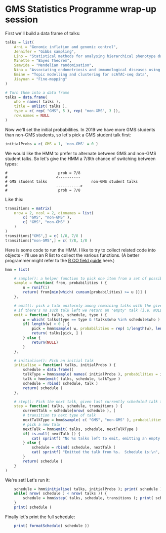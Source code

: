 GMS Statistics Programme wrap-up session
==============================


First we'll build a data frame of talks:
```R
talks = list(
	Arni = "Genomic inflation and genomic control",
	Jennifer = "Gibbs sampling",
	Lino = "Statistical methods for analysing hierarchical phenotype data",
	Minette = "Bayes Theorem",
	Samvida = "Mendelian randomisation",
	Nina = "Associating endometriosis and immunological diseases using population-scale health records",
	Emine = "Topic modelling and clustering for scATAC-seq data",
	Jiayuan = "Fine-mapping"
)

# Turn them into a data frame
talks = data.frame(
	who = names( talks ),
	title = unlist( talks ),
	type = c( rep( "GMS", 5 ), rep( "non-GMS", 3 )),
	row.names = NULL
)

```


Now we'll set the initial probabilities. In 2019 we have more GMS students than non-GMS students,
so let's pick a GMS student talk first:

```R
initialProbs = c( GMS = 1, 'non-GMS' = 0 )
```

We would like the HMM to prefer to alternate between GMS and non-GMS student talks. So let's give
the HMM a 7/8th chance of switching between types:

```
#                       prob = 7/8
#                      <----------
# GMS student talks                    non-GMS student talks
#                      ----------->
#                       prob = 7/8
```

Like this:
```R
transitions = matrix(
	nrow = 2, ncol = 2, dimnames = list(
		c( "GMS", "non-GMS" ),
		c( "GMS", "non-GMS" )
	)
)
transitions["GMS",] = c( 1/8, 7/8 )
transitions["non-GMS",] = c( 7/8, 1/8 )
```

Here is some code to run the HMM.  I like to try to collect related code into objects - I'll use an R list to collect the various functions.  (A better programmer might refer to the [R OO field guide](http://adv-r.had.co.nz/OO-essentials.html) here.)
```R
hmm = list(

	# sample(): a helper function to pick one item from a set of possibilities
	sample = function( from, probabilities ) {
		u = runif(1)
		return( from[min(which( cumsum(probabilities) >= u ))] )
	},

	# emit(): pick a talk uniformly among remaining talks with the given type
	# if there's no such talk left we return an 'empty' talk (i.e. NULL)
	emit = function( talks, schedule, type ) {
		w = which( talks$type == type & !talks$who %in% schedule$who )
		if( length(w) > 0 ) {
			pick = hmm$sample( w, probabilities = rep( 1/length(w), length(w) ))
			return( talks[pick, ] )
		} else {
			return(NULL)
		}
	},

	# initialise(): Pick an initial talk
	initialise = function( talks, initialProbs ) {
		schedule = data.frame()
		talkType = hmm$sample( names( initialProbs ), probabilities = initialProbs )
		talk = hmm$emit( talks, schedule, talkType )
		schedule = rbind( schedule, talk )
		return( schedule )
	},

	# step(): Pick the next talk, given last currently scheduled talk type.
	step = function( talks, schedule, transitions ) {
		currentTalk = schedule[nrow( schedule ), ]
		# transition to next type of talk
		nextTalkType = hmm$sample( c( "GMS", "non-GMS" ), probabilities = transitions[currentTalk$type,] )
		# pick a new talk
		nextTalk = hmm$emit( talks, schedule, nextTalkType )
		if( is.null( nextTalk )) {
			cat( sprintf( "No %s talks left to emit, emitting an empty talk.\n", nextTalkType ))
		} else {
			schedule = rbind( schedule, nextTalk )
			cat( sprintf( "Emitted the talk from %s.  Schedule is:\n", nextTalk$name ))
		}
		return( schedule )
	}
)
```

We're set! Let's run it:
```R
	schedule = hmm$initialise( talks, initialProbs ); print( schedule ) ;
	while( nrow( schedule ) < nrow( talks )) {
		schedule = hmm$step( talks, schedule, transitions ); print( schedule ) ;
	}
	print( schedule )
```

Finally let's print the full schedule:
```R
	print( formatSchedule( schedule ))
```

